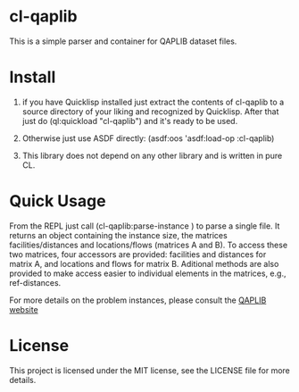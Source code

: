 # cl-qaplib
This is a simple parser and container for QAPLIB dataset files.

# Install
1. if you have Quicklisp installed just extract the contents of cl-qaplib to
a source directory of your liking and recognized by Quicklisp. After that just
do (ql:quickload "cl-qaplib") and it's ready to be used.

2. Otherwise just use ASDF directly: (asdf:oos 'asdf:load-op :cl-qaplib)

3. This library does not depend on any other library and is written in pure CL.

# Quick Usage
From the REPL just call (cl-qaplib:parse-instance <instance-file>) to parse 
a single file. It returns an object containing the instance size, the 
matrices facilities/distances and locations/flows (matrices A and B). To access 
these two matrices, four accessors are provided: facilities and distances for 
matrix A, and locations and flows for matrix B. Aditional methods are also 
provided to make access easier to individual elements in the matrices, e.g., 
ref-distances.

For more details on the problem instances, please consult 
the [QAPLIB website](http://www.seas.upenn.edu/qaplib/)

# License
This project is licensed under the MIT license, see the LICENSE file for more details.
